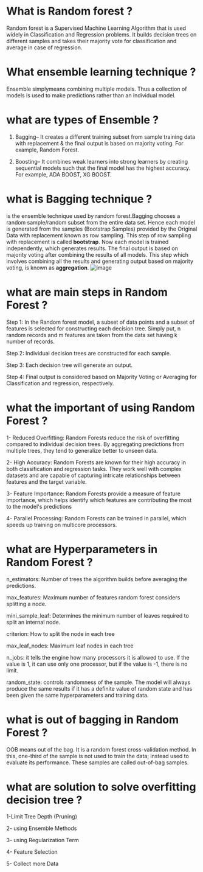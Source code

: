# What is Random forest ?
Random forest is a Supervised Machine Learning Algorithm that is used widely in Classification and Regression problems. It builds decision trees on different samples and takes their majority vote for classification and average in case of regression.

# What ensemble learning technique ?
Ensemble simplymeans combining multiple models. Thus a collection of models is used to make predictions rather than an individual model.

# what are types of Ensemble ?

1. Bagging– It creates a different training subset from sample training data with replacement & the final output is based on majority voting. For example,  Random Forest.


2. Boosting– It combines weak learners into strong learners by creating sequential models such that the final model has the highest accuracy. For example,  ADA BOOST, XG BOOST.


# what is Bagging technique ?

is the ensemble technique used by random forest.Bagging chooses a random sample/random subset from the entire data set. Hence each model is generated from the samples (Bootstrap Samples) provided by the Original Data with replacement known as row sampling. This step of row sampling with replacement is called **bootstrap**. Now each model is trained independently, which generates results. The final output is based on majority voting after combining the results of all models. This step which involves combining all the results and generating output based on majority voting, is known as **aggregation**.
![image](https://www.simplilearn.com/ice9/free_resources_article_thumb/Bagging.PNG)


# what are main steps in Random Forest ?
Step 1: In the Random forest model, a subset of data points and a subset of features is selected for constructing each decision tree. Simply put, n random records and m features are taken from the data set having k number of records.


Step 2: Individual decision trees are constructed for each sample.


Step 3: Each decision tree will generate an output.


Step 4: Final output is considered based on Majority Voting or Averaging for Classification and regression, respectively.





# what the important of using Random Forest ?

1- Reduced Overfitting: Random Forests reduce the risk of overfitting compared to individual decision trees. By aggregating predictions from multiple trees, they tend to generalize better to unseen data.

2- High Accuracy: Random Forests are known for their high accuracy in both classification and regression tasks. They work well with complex datasets and are capable of capturing intricate relationships between features and the target variable.

3- Feature Importance: Random Forests provide a measure of feature importance, which helps identify which features are contributing the most to the model's predictions

4- Parallel Processing: Random Forests can be trained in parallel, which speeds up training on multicore processors.



# what are Hyperparameters in Random Forest ?

n_estimators: Number of trees the algorithm builds before averaging the predictions.

max_features: Maximum number of features random forest considers splitting a node.

mini_sample_leaf: Determines the minimum number of leaves required to split an internal node.

criterion: How to split the node in each tree

max_leaf_nodes: Maximum leaf nodes in each tree

n_jobs: it tells the engine how many processors it is allowed to use. If the value is 1, it can use only one processor, but if the value is -1, there is no limit.

random_state: controls randomness of the sample. The model will always produce the same results if it has a definite value of random state and has been given the same hyperparameters and training data.



# what is out of bagging in Random Forest ?

OOB means out of the bag. It is a random forest cross-validation method. In this, one-third of the sample is not used to train the data; instead used to evaluate its performance. These samples are called out-of-bag samples.


# what are solution to solve overfitting decision tree ?

1-Limit Tree Depth (Pruning)

2- using Ensemble Methods

3- using Regularization Term 

4- Feature Selection

5- Collect more Data 

